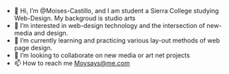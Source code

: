 - 👋 Hi, I’m @Moises-Castillo, and I am student a Sierra College studying Web-Design. My backgroud is studio arts
- 👀 I’m interested in web-design technology and the intersection of new-media and design. 
- 🌱 I’m currently learning and practicing various lay-out methods of web page design. 
- 💞️ I’m looking to collaborate on new media or art net projects
- 📫 How to reach me Moysays@me.com

<!---
Moises-Castillo/Moises-Castillo is a ✨ special ✨ repository because its `README.md` (this file) appears on your GitHub profile.
You can click the Preview link to take a look at your changes.
--->
